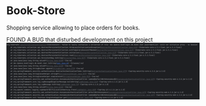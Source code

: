 # Book-Store
Shopping service allowing to place orders for books.

FOUND A BUG that disturbed development on this project
![bug](./bug.png)